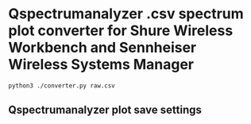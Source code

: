 # Qspectrumanalyzer .csv spectrum plot converter for Shure Wireless Workbench and Sennheiser Wireless Systems Manager

`python3 ./converter.py raw.csv`

## Qspectrumanalyzer plot save settings
